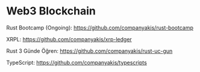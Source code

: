 # Web3 Blockchain

Rust Bootcamp (Ongoing):
https://github.com/companyakis/rust-bootcamp

XRPL:
https://github.com/companyakis/xrp-ledger

Rust 3 Günde Öğren:
https://github.com/companyakis/rust-uc-gun

TypeScript:
https://github.com/companyakis/typescripts

